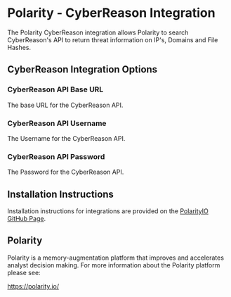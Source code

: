 # Polarity - CyberReason Integration

The Polarity CyberReason integration allows Polarity to search CyberReason's API to return threat information on IP's, Domains and File Hashes.

## CyberReason Integration Options

### CyberReason API Base URL
The base URL for the CyberReason API.

### CyberReason API Username
The Username for the CyberReason API.

### CyberReason API Password
The Password for the CyberReason API.

## Installation Instructions

Installation instructions for integrations are provided on the [PolarityIO GitHub Page](https://polarityio.github.io/).

## Polarity

Polarity is a memory-augmentation platform that improves and accelerates analyst decision making.  For more information about the Polarity platform please see:

https://polarity.io/
